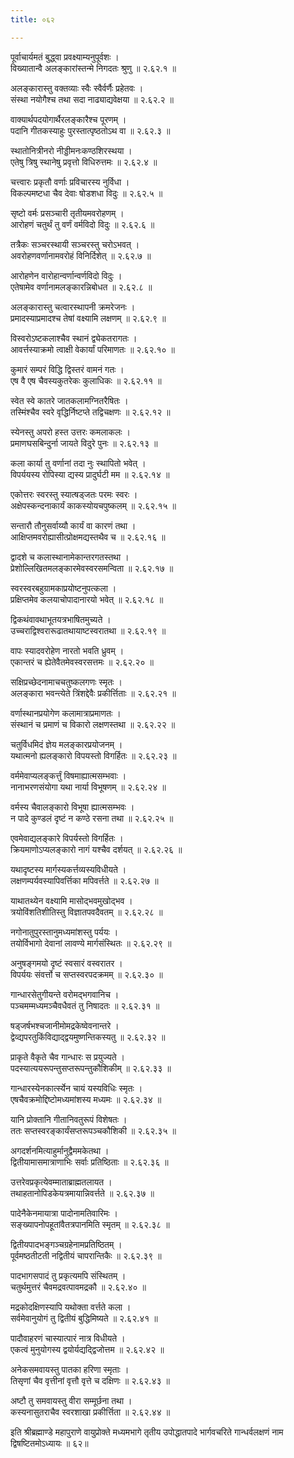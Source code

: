 ```yaml
---
title: ०६२

---
```

पूर्वाचार्यमतं बुद्ध्वा प्रवक्ष्याम्यनुपूर्वशः ।  
विख्यातान्वै अलङ्कारांस्तन्मे निगदतः श्रुणु ॥ २.६२.१ ॥  
  
अलङ्कारास्तु वक्तव्याः स्वैः स्वैर्वर्णैः प्रहेतवः ।  
संस्था नयोगैश्च तथा सदा नाढ्याद्यवेक्षया ॥ २.६२.२ ॥  
  
वाक्यार्थपदयोगार्थैरलङ्कारैश्च पूरणम् ।  
पदानि गीतकस्याहुः पुरस्तात्पृष्ठतोऽथ वा ॥ २.६२.३ ॥  
  
स्थातोनित्रीनरो नीड्डीमनःकण्ठशिरस्थया ।  
एतेषु त्रिषु स्थानेषु प्रवृत्तो विधिरुत्तमः ॥ २.६२.४ ॥  
  
चत्त्वारः प्रकृतौ वर्णाः प्रविचारस्य नुर्विधा ।  
विकल्पमष्टधा चैव देवाः षोडशधा विदुः ॥ २.६२.५ ॥  
  
सृष्टो वर्मः प्रसञ्चारी तृतीयमवरोहणम् ।  
आरोहणं चतुर्थं तु वर्णं वर्मविदो विदुः ॥ २.६२.६ ॥  
  
तत्रैकः सञ्चरस्थायी सञ्चरस्तु चरोऽभवत् ।  
अवरोहणवर्णानामवरोहं विनिर्दिशेत् ॥ २.६२.७ ॥  
  
आरोहणेन वारोहान्वर्णान्वर्णविदो विदुः ।  
एतेषामेव वर्णानामलङ्कारन्निबोधत ॥ २.६२.८ ॥  
  
अलङ्कारास्तु चत्वारस्थापनी क्रमरेजनः ।  
प्रमादस्याप्रमादश्च तेषां वक्ष्यामि लक्षणम् ॥ २.६२.९ ॥  
  
विस्वरोऽष्टकलाश्चैव स्थानं द्व्येकतरागतः ।  
आवर्त्तस्याक्रमो त्वाक्षी वेकार्यां परिमाणतः ॥ २.६२.१० ॥  
  
कुमारं सम्परं विद्धि द्विस्तरं वामनं गतः ।  
एष वै एष चैवस्यकुतरेकः कुलाधिकः ॥ २.६२.११ ॥  
  
स्वेत स्वे कातरे जातकलामग्नितरैषितः ।  
तस्मिंश्चैव स्वरे वृद्धिर्निष्टप्ते तद्विचक्षणः ॥ २.६२.१२ ॥  
  
स्येनस्तु अपरो हस्त उत्तरः कमलाकलः ।  
प्रमाणघसबिन्दुर्ना जायते विदुरे पुनः ॥ २.६२.१३ ॥  
  
कला कार्या तु वर्णानां तदा नुः स्थापितो भवेत् ।  
विपर्ययस्य रोपिस्या द्यस्य प्रादुर्घटी मम ॥ २.६२.१४ ॥  
  
एकोत्तरः स्वरस्तु स्यात्षड्जतः परमः स्वरः ।  
अक्षेपस्कन्दनाकार्यं काकस्योयचपुष्कलम् ॥ २.६२.१५ ॥  
  
सन्तारौ तौनुसर्वाय्यौ कार्यं वा कारणं तथा ।  
आक्षिप्तमवरोह्यासीत्प्रोक्षमद्यस्तथैव च ॥ २.६२.१६ ॥  
  
द्वादशे च कलास्थानामेकान्तरगतस्तथा ।  
प्रेशोल्लिखितमलङ्कारमेवस्वरसमन्विता ॥ २.६२.१७ ॥  
  
स्वरस्वरबहुग्रामकाप्रयोष्टनुपत्कला ।  
प्रक्षिप्तमेव कलयाचोपादानारयो भवेत् ॥ २.६२.१८ ॥  
  
द्विकथंवावथाभूतयत्रभाषितमुच्यते ।  
उच्चराद्विश्वरारूढातथायाष्टस्वरातथा ॥ २.६२.१९ ॥  
  
वापः स्यादवरोहेण नारतो भवति ध्रुवम् ।  
एकान्तरं च ह्येतेवैतमेवस्वरसत्तमः ॥ २.६२.२० ॥  
  
सक्षिप्रच्छेदनामाचचतुष्कलगणः स्मृतः ।  
अलङ्कारा भवन्त्येते त्रिंशद्देवैः प्रकीर्त्तिताः ॥ २.६२.२१ ॥  
  
वर्णास्थानप्रयोगेण कलामात्राप्रमाणतः ।  
संस्थानं च प्रमाणं च विकारो लक्षणस्तथा ॥ २.६२.२२ ॥  
  
चतुर्विधमिदं ज्ञेय मलङ्कारप्रयोजनम् ।  
यथात्मनो ह्यलङ्कारो विपयस्तो विगर्हितः ॥ २.६२.२३ ॥  
  
वर्ममेवाप्यलङ्कर्त्तुं विषमाह्यात्मसम्भवाः ।  
नानाभरणसंयोगा यथा नार्या विभूषणम् ॥ २.६२.२४ ॥  
  
वर्मस्य चैवालङ्कारो विभूषा ह्यात्मसम्भवः ।  
न पादे कुण्डलं दृष्टं न कण्ठे रसना तथा ॥ २.६२.२५ ॥  
  
एवमेवाद्यलङ्कारे विपर्यस्तो विगर्हितः ।  
क्रियमाणोऽप्यलङ्कारो नागं यश्चैव दर्शयत् ॥ २.६२.२६ ॥  
  
यथादृष्टस्य मार्गस्यकर्त्तव्यस्यविधीयते ।  
लक्षणम्पर्यवस्यापिवर्त्तिका मपिवर्त्तते ॥ २.६२.२७ ॥  
  
याथातथ्येन वक्ष्यामि मासोद्भवमुखोद्भव ।  
त्रयोविंशतिशीतिस्तु विज्ञातपवदैवतम् ॥ २.६२.२८ ॥  
  
नगोनातुपुरस्तानुमध्यमांशस्तु पर्ययः ।  
तयोर्विभागो देवानां लावण्ये मार्गसंस्थितः ॥ २.६२.२९ ॥  
  
अनुषङ्गमयो दृष्टं स्वसारं वस्वरातर ।  
विपर्ययः संवर्त्तो च सप्तस्वरपदक्रमम् ॥ २.६२.३० ॥  
  
गान्धारसेतुगीयन्ते वरोमद्भगवानिच ।  
पञ्चमम्मध्यमञ्चैवधैवतं तु निषादतः ॥ २.६२.३१ ॥  
  
षड्जर्षभश्चजानीमोमद्रकेष्वेवनान्तरे ।  
द्वेव्द्यपरतुकिंविद्याद्द्वयमुष्णन्तिकस्यतु ॥ २.६२.३२ ॥  
  
प्राकृते वैकृते चैव गान्धारः स प्रयुज्यते ।  
पदस्यात्ययरूपन्तुसप्तरूपन्तुकौशिकीम् ॥ २.६२.३३ ॥  
  
गान्धारस्येनकार्त्स्येन चायं यस्यविधिः स्मृतः ।  
एषचैवक्रमोद्दिष्टोमध्यमांशस्य मध्यमः ॥ २.६२.३४ ॥  
  
यानि प्रोक्तानि गीतानिवतुरूपं विशेषतः ।  
ततः सप्तस्वरङ्कार्यंसप्तरूपञ्चकौशिकी ॥ २.६२.३५ ॥  
  
अगदर्शनमित्याहुर्मानुद्वैममकेतथा ।  
द्वितीयामासमात्राणाभिः सर्वाः प्रतिष्ठिताः ॥ २.६२.३६ ॥  
  
उत्तरेवप्रकृत्येवम्माताब्राह्मतलायत ।  
तथाहतानोपिडकेयत्रमायान्निवर्त्तते ॥ २.६२.३७ ॥  
  
पादेनैकेनमायात्रा पादोनामतिवारिमः ।  
सङ्ख्यापनोपहूतांवैतत्रपानमिति स्मृतम् ॥ २.६२.३८ ॥  
  
द्वितीयपादभङ्गञ्चग्रहेनामप्रतिष्ठितम् ।  
पूर्वमष्ठतीटती नद्वितीयं चापरान्तिकैः ॥ २.६२.३९ ॥  
  
पादभागसपादं तु प्रकृत्यमपि संस्थितम् ।  
चतुर्थमुत्तरं चैवमद्रवत्पावमद्रकौ ॥ २.६२.४० ॥  
  
मद्रकोदक्षिणस्यापि यथोक्ता वर्त्तते कला ।  
सर्वमेवानुयोगं तु द्वितीयं बुद्धिमिष्यते ॥ २.६२.४१ ॥  
  
पादौवाहरणं चास्यात्पारं नात्र विधीयते ।  
एकत्वं मुनुयोगस्य द्वयोर्यद्यद्द्विजोत्तम ॥ २.६२.४२ ॥  
  
अनेकसमवायस्तु पातका हरिणा स्मृताः ।  
तिसृणां चैव वृत्तीनां वृत्तौ वृत्ते च दक्षिणः ॥ २.६२.४३ ॥  
  
अष्टौ तु समवायस्तु वीरा सम्मूर्छना तथा ।  
कस्यनासुतराचैव स्वरशाखा प्रकीर्त्तिता ॥ २.६२.४४ ॥  
  
इति श्रीब्रह्माण्डे महापुराणे वायुप्रोक्ते मध्यमभागे तृतीय उपोद्धातपादे भार्गवचरिते गान्धर्वलक्षणं नाम द्विषष्टितमोऽध्यायः ॥ ६२॥  
                                              